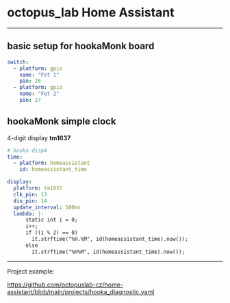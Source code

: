 # octopus_lab Home Assistant

---

## basic setup for hookaMonk board

```yaml
switch:
  - platform: gpio
    name: "Fet 1"
    pin: 26
  - platform: gpio
    name: "Fet 2"
    pin: 27
```

## hookaMonk simple clock

4-digit display **tm1637**

```yaml
# hooka disp4
time:
  - platform: homeassistant
    id: homeassistant_time

display:
  platform: tm1637
  clk_pin: 13
  dio_pin: 14
  update_interval: 500ms
  lambda: |-
      static int i = 0;
      i++;
      if ((i % 2) == 0)
        it.strftime("%H.%M", id(homeassistant_time).now());
      else
        it.strftime("%H%M", id(homeassistant_time).now());

```

---

Project example:

https://github.com/octopuslab-cz/home-assistant/blob/main/projects/hooka_diagnostic.yaml
